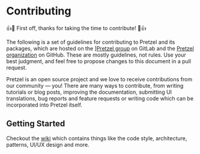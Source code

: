 # Contributing
:+1::tada: First off, thanks for taking the time to contribute! :tada::+1:

The following is a set of guidelines for contributing to Pretzel and its packages, which are hosted on the ][Pretzel group](https://gitlab.com/getpretzel/) on GitLab and the [Pretzel organization](https://github.com/GetPretzel/) on GitHub. These are mostly guidelines, not rules. Use your best judgment, and feel free to propose changes to this document in a pull request.

Pretzel is an open source project and we love to receive contributions from our community — you! There are many ways to contribute, from writing tutorials or blog posts, improving the documentation, submitting UI translations, bug reports and feature requests or writing code which can be incorporated into Pretzel itself.

## Getting Started
Checkout the [wiki](https://gitlab.com/getpretzel/pretzel/-/wikis/home) which contains things like the code style, architecture, patterns, UI/UX design and more.

<!--## Asking For Help-->
